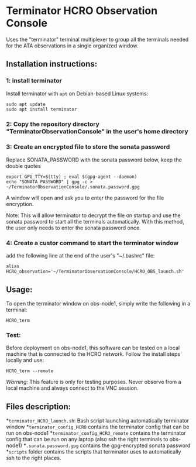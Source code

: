 # Terminator HCRO Observation Console

Uses the "terminator" terminal multiplexer to group all the terminals needed for the ATA observations in a single organized window.

## Installation instructions:
### 1: install terminator
Install terminator with `apt` on Debian-based Linux systems:

```
sudo apt update
sudo apt install terminator
```

### 2: Copy the repository directory "TerminatorObservationConsole" in the user's home directory


### 3: Create an encrypted file to store the sonata password
Replace SONATA_PASSWORD with the sonata password below, keep the double quotes
```
export GPG_TTY=$(tty) ; eval $(gpg-agent --daemon)
echo "SONATA_PASSWORD" | gpg -c > ~/TerminatorObservationConsole/.sonata.password.gpg
```
A window will open and ask you to enter the password for the file encryption.

Note: This will allow terminator to decrypt the file on startup and use the sonata password to start all the terminals automatically. With this method, the user only needs to enter the sonata password once.


### 4: Create a custor command to start the terminator window
add the following line at the end of the user's "~/.bashrc" file:
```
alias HCRO_observation='~/TerminatorObservationConsole/HCRO_OBS_launch.sh'
```

## Usage:
To open the terminator window on obs-node1, simply write the following in a terminal:
```
HCRO_term
```


### Test:
Before deployment on obs-node1, this software can be tested on a local machine that is connected to the HCRO network. Follow the install steps locally and use:
```
HCRO_term --remote
```
*Warning:* This feature is only for testing purposes. Never observe from a local machine and always connect to the VNC session.



## Files description:
*`terminator_HCRO_launch.sh`: Bash script launching automatically terminator window
*`terminator_config_HCRO` contains the terminator config that can be run on obs-node1
*`terminator_config_HCRO_remote` contains the terminator config that can be run on any laptop (also ssh the right terminals to obs-node1)
*`.sonata.password.gpg` contains the gpg-encrypted sonata password
*`scripts` folder contains the scripts that terminator uses to automatically ssh to the right places.

